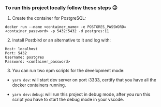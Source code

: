### To run this project locally follow these steps :wink:

1. Create the container for PostgreSQL:

```docker
docker run --name <container_name> -e POSTGRES_PASSWORD=<container_password> -p 5432:5432 -d postgres:11
```

2. Install Postbird or an alternative to it and log with:

```docker
Host: localhost
Port: 5432
Username: postgres
Password: <container_password>
```

3. You can run two npm scripts for the development mode: 
* ```yarn dev```: will start dev server on port :3333, certify that you have all the docker containers running.
  
* ```yarn dev:debug```: will run this project in debug mode, after you run this script you have to start the debug mode in your vscode.